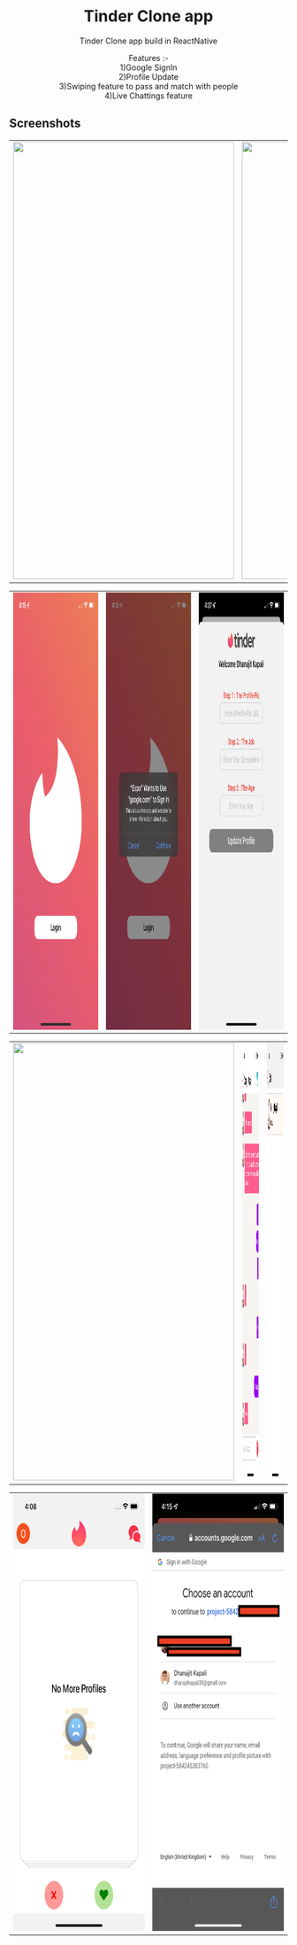 
<div align="center">
        
# Tinder Clone app
Tinder Clone app build in ReactNative
  
Features :-    
1)Google SignIn     
2)Profile Update   
3)Swiping feature to pass and match with people   
4)Live Chattings feature   

</div>

## Screenshots
<table>
        <tr>
          <td><img src = "https://github.com/dhanajitkapali/myDigitalAssets/blob/master/ProjectScreenshots/TinderCloneReactNative/TinderClone1.PNG" height="790" width="400" ></td>
          <td><img src = "https://github.com/dhanajitkapali/myDigitalAssets/blob/master/ProjectScreenshots/TinderCloneReactNative/TinderClone2.PNG" height="790" width="400" ></td>
          <td><img src = "https://github.com/dhanajitkapali/myDigitalAssets/blob/master/ProjectScreenshots/TinderCloneReactNative/TinderClone4.PNG" height="790" width="400" ></td>
        </tr>
</table>    

<table>
        <tr>
          <td><img src = "https://github.com/dhanajitkapali/myDigitalAssets/blob/master/ProjectScreenshots/TinderCloneReactNative/TinderClone8.PNG" height="790" width="400" ></td>
          <td><img src = "https://github.com/dhanajitkapali/myDigitalAssets/blob/master/ProjectScreenshots/TinderCloneReactNative/TinderClone9.PNG" height="790" width="400" ></td>
          <td><img src = "https://github.com/dhanajitkapali/myDigitalAssets/blob/master/ProjectScreenshots/TinderCloneReactNative/TinderClone0.PNG" height="790" width="400" ></td>
        </tr>
</table>    

<table>
        <tr>
          <td><img src = "https://github.com/dhanajitkapali/myDigitalAssets/blob/master/ProjectScreenshots/TinderCloneReactNative/TinderClone3.PNG" height="790" width="400" ></td>
          <td><img src = "https://github.com/dhanajitkapali/myDigitalAssets/blob/master/ProjectScreenshots/TinderCloneReactNative/TinderClone5.png" height="790" width="400" ></td>
          <td><img src = "https://github.com/dhanajitkapali/myDigitalAssets/blob/master/ProjectScreenshots/TinderCloneReactNative/TinderClone6.png" height="790" width="400" ></td>
        </tr>
</table>    

<table>
        <tr>
          <td><img src = "https://github.com/dhanajitkapali/myDigitalAssets/blob/master/ProjectScreenshots/TinderCloneReactNative/TinderClone7.png" height="790" width="400" ></td>
          <td><img src = "https://github.com/dhanajitkapali/myDigitalAssets/blob/master/ProjectScreenshots/TinderCloneReactNative/TinderClone10.PNG" height="790" width="400" ></td>
        </tr>
</table>    



